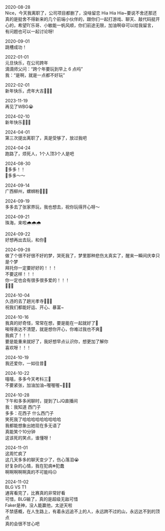 2020-08-28  
Nice，今天我离职了，公司项目都删了，没啥留恋 Hia Hia Hia~要说不舍还那还真的是挺舍不得新来的几个前端小伙伴的，跟你们一起打游戏、聊天、敲代码挺开心的，希望吖乐哥、小敏能一帆风顺，你们前途无限，加油啊😄可以给我留言，有问题也可以一起讨论呀!

2020-09-01  
跳槽成功！

2022-01-01  
元旦快乐，在公司跨年  
滴滴师父问：“跨个年要玩到早上 6 点吗”  
我：“是啊，就是一点都不好玩”

2022-02-01  
新年快乐，虎年大吉🎉🎉🎉

2023-11-19  
再见了WBG😭

2024-02-10  
新年快乐🎊🎊🎊

2024-04-01  
第三次提出离职了，真是受够了，放过我吧

2024-04-24  
跑路了，烦死人，1个人顶3个人是吧

2024-08-30  
🩷多多！！  
🩷多多～～

2024-09-14  
广西柳州，螺蛳粉🍜🍜🍜

2024-09-19  
多多去了张家界玩，我也想去，祝你玩得开心呀～

2024-09-21  
珠海，来啦🌧️🌧️🌧️

2024-09-22  
好想再出去玩，和你👻

2024-09-28  
做了个很不好很不好的梦，哭死我了，梦里那种悲伤太真实了，醒来一瞬间庆幸只是个梦  
拜托你一定要好好的！！！  
不要这样！！！  
你一定也会有很多很多爱的！！！  
🤗🤗🤗  

2024-10-04  
久违的去了趟光孝寺🙏🙏🙏  
祝我们都能好运、开心、暴富~  

2024-10-16  
我真的好奇怪，常常在想，要是能在一起就好了🥹  
唉呀表达不清楚，就是想你开心，你难过我也不爽🥹  
我疯了！！！  
要是能重来就好了，我好想早点认识你，想更加了解你  
喜欢呀！！！  

2024-10-19  
我还爱你，一如往昔🩷  

2024-10-22  
嘻嘻，多多今天考科三🚗  
不要紧张，加油加油~喔喔喔~💯💯💯  

2024-10-28  
下午和多多闲聊时，提到了LJQ直播间    
我：我知道 西门子  
多多：花西子 什么西门子  
笑死我了哈哈哈哈哈哈哈哈哈  
我都能想象出她现在多无语了  
真能笑个10分钟  
这该死的笑点，谁懂呀！  

2024-11-01  
这周忙疯了  
这几天多多的聊天变少了，伤心落泪😭  
好复杂的心情，我在犯病➕️犯蠢  
啊啊啊啊啊真的不可能吗😖  

2024-11-02  
BLG VS T1  
通宵看完了，比赛真的非常好看  
可惜，BLG输了，真的是超级无敌可惜  
Faker是神，没人能赢他，太逆天啦  
不禁感概，在人生路上，有着永远追不上的人，永远跨不过的山，永远达不到的顶点  
真的会很不甘心吧